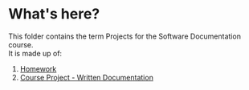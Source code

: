 # What's here?
This folder contains the term Projects for the Software Documentation course.</br>
It is made up of:
1. [Homework](https://github.com/dirigiblelabs/curriculum/tree/master/IvoYakov/Excercises)
2. [Course Project - Written Documentation](https://github.com/dirigiblelabs/curriculum/tree/master/IvoYakov/DirigibleDoc)
